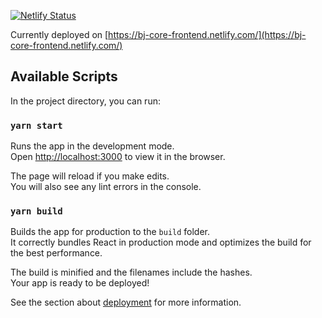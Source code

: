 [![Netlify Status](https://api.netlify.com/api/v1/badges/355d8410-2b6d-4d91-b799-571fd5eda072/deploy-status)](https://app.netlify.com/sites/bj-core-frontend/deploys)

Currently deployed on [https://bj-core-frontend.netlify.com/](https://bj-core-frontend.netlify.com/)

## Available Scripts

In the project directory, you can run:

### `yarn start`

Runs the app in the development mode.<br />
Open [http://localhost:3000](http://localhost:3000) to view it in the browser.

The page will reload if you make edits.<br />
You will also see any lint errors in the console.

### `yarn build`

Builds the app for production to the `build` folder.<br />
It correctly bundles React in production mode and optimizes the build for the best performance.

The build is minified and the filenames include the hashes.<br />
Your app is ready to be deployed!

See the section about [deployment](https://facebook.github.io/create-react-app/docs/deployment) for more information.
